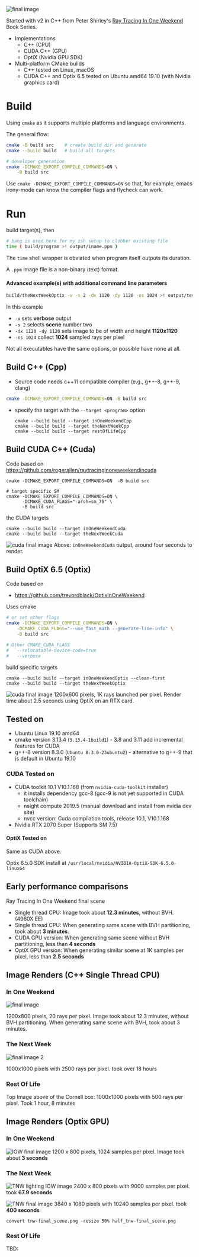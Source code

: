 ![final image](assets/img/ROL-ch13dSH.png)

Started with v2 in C++ from Peter Shirley's [Ray Tracing In One Weekend](https://github.com/RayTracing/raytracing.github.io) Book Series.

-	Implementations
	-	C++ (CPU)
	-	CUDA C++ (GPU)
	-	OptiX (Nvidia GPU SDK)
-	Multi-platform CMake builds
	-	C++ tested on Linux, macOS
	-	CUDA C++ and Optix 6.5 tested on Ubuntu amd64 19.10 (with Nvidia graphics card)

Build
=====

Using `cmake` as it supports multiple platforms and language environments.

The general flow:

```bash
cmake -B build src    # create build dir and generate
cmake --build build   # build all targets

# developer generation
cmake -DCMAKE_EXPORT_COMPILE_COMMANDS=ON \
    -B build src
```

Use `cmake -DCMAKE_EXPORT_COMPILE_COMMANDS=ON` so that, for example, emacs irony-mode can know the compiler flags and flycheck can work.

Run
===

build target(s), then

```bash
# bang is used here for my zsh setup to clobber existing file
time ( build/program >! output/iname.ppm )
```

The `time` shell wrapper is obviated when program itself outputs its duration.

A `.ppm` image file is a non-binary (text) format.

#### Advanced example(s) with additional command line parameters

```bash
build/theNextWeekOptix -v -s 2 -dx 1120 -dy 1120 -ns 1024 >! output/test1.ppm
```

In this example

-	`-v` sets **verbose** output
-	`-s 2` selects **scene** number two
-	`-dx 1120 -dy 1120` sets image to be of width and height **1120x1120**
-	`-ns 1024` collect **1024** sampled rays per pixel

Not all executables have the same options, or possible have none at all.

Build C++ (Cpp)
---------------

-	Source code needs c++11 compatible compiler (e.g., g++-8, g++-9, clang)

```bash
cmake -DCMAKE_EXPORT_COMPILE_COMMANDS=ON -B build src
```

-	specify the target with the `--target <program>` option

	```
	cmake --build build --target inOneWeekendCpp
	cmake --build build --target theNextWeekCpp
	cmake --build build --target restOfLifeCpp
	```

Build CUDA C++ (Cuda)
---------------------

Code based on https://github.com/rogerallen/raytracinginoneweekendincuda

```
cmake -DCMAKE_EXPORT_COMPILE_COMMANDS=ON  -B build src

# target specific SM
cmake -DCMAKE_EXPORT_COMPILE_COMMANDS=ON \
      -DCMAKE_CUDA_FLAGS="-arch=sm_75" \
      -B build src
```

the CUDA targets

```
cmake --build build --target inOneWeekendCuda
cmake --build build --target theNextWeekCuda
```

![cuda final image](assets/img/IOW-cu12b.png) Above: `inOneWeekendCuda` output, around four seconds to render.

Build OptiX 6.5 (Optix)
-----------------------

Code based on

-	https://github.com/trevordblack/OptixInOneWeekend

Uses cmake

```bash
# or set other flags
cmake -DCMAKE_EXPORT_COMPILE_COMMANDS=ON \
    -DCMAKE_CUDA_FLAGS="--use_fast_math --generate-line-info" \
    -B build src

# Other CMAKE_CUDA_FLAGS
#   --relocatable-device-code=true
#   --verbose
```

build specific targets

```
cmake --build build --target inOneWeekendOptix --clean-first
cmake --build build --target theNextWeekOptix
```

![cuda final image](assets/img/IOW-OptiX-final.png) 1200x600 pixels, 1K rays launched per pixel. Render time about 2.5 seconds using OptiX on an RTX card.

Tested on
---------

-	Ubuntu Linux 19.10 amd64
-	cmake version 3.13.4 (`3.13.4-1build1`) - 3.8 and 3.11 add incremental features for CUDA
-	g++-8 version 8.3.0 (`Ubuntu 8.3.0-23ubuntu2`) - alternative to g++-9 that is default in Ubuntu 19.10

### CUDA Tested on

-	CUDA toolkit 10.1 V10.1.168 (from `nvidia-cuda-toolkit` installer)
	-	it installs dependency gcc-8 (gcc-9 is not yet supported in CUDA toolchain)
	-	nsight compute 2019.5 (manual download and install from nvidia dev site)
	-	nvcc version: Cuda compilation tools, release 10.1, V10.1.168
-	Nvidia RTX 2070 Super (Supports SM 7.5)

#### OptiX Tested on

Same as CUDA above.

Optix 6.5.0 SDK install at `/usr/local/nvidia/NVIDIA-OptiX-SDK-6.5.0-linux64`

Early performance comparisons
-----------------------------

Ray Tracing In One Weekend final scene

-	Single thread CPU: Image took about **12.3 minutes**, without BVH. (4960X EE)
-	Single thread CPU: When generating same scene with BVH partitioning, took about **3 minutes**.
-	CUDA GPU version: When generating same scene without BVH partitioning, less than **4 seconds**
-	OptiX GPU version: When generating similar scene at 1K samples per pixel, less than **2.5 seconds**

Image Renders (C++ Single Thread CPU)
-------------------------------------

### In One Weekend

![final image](assets/img/IOW-ch13f.png)

1200x800 pixels, 20 rays per pixel. Image took about 12.3 minutes, without BVH partitioning. When generating same scene with BVH, took about 3 minutes.

### The Next Week

![final image 2](assets/img/TNW-ch10hSH.png)

1000x1000 pixels with 2500 rays per pixel. took over 18 hours

### Rest Of Life

Top Image above of the Cornell box: 1000x1000 pixels with 500 rays per pixel. Took 1 hour, 8 minutes

Image Renders (Optix GPU)
-------------------------

### In One Weekend

![IOW final image](assets/img/IOW-OptiX-final.png) 1200 x 800 pixels, 1024 samples per pixel. Image took about **3 seconds**

### The Next Week

![TNW lighting IOW image](assets/img/TNW-Optix-lighting-IOW-final.png) 2400 x 800 pixels with 9000 samples per pixel. took **67.9 seconds**

![TNW final image](assets/img/TNW-Optix-final.png) 3840 x 1080 pixels with 10240 samples per pixel. took **400 seconds**

`convert tnw-final_scene.png -resize 50% half_tnw-final_scene.png`

### Rest Of Life

TBD:
